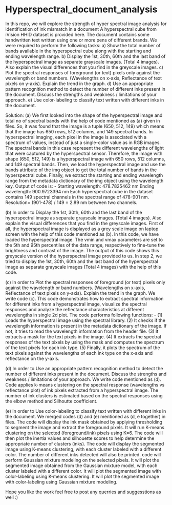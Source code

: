 # Hyperspectral_document_analysis
In this repo, we will explore the strength of hyper spectral image analysis for identification of ink mismatch in a document
A hyperspectral cube from iVision HHID dataset is provided here. The document contains some handwritten text written using one or more pens of different brands. We were required to perform the following tasks:
a) Show the total number of bands available in the hyperspectral cube along with the starting and ending wavelength range.
b) Display the 1st, 30th, 60th and the last band of the hyperspectral image as separate grayscale images. (Total 4 images). Also explain the visual differences that you find in the greyscale images.
c) Plot the spectral responses of foreground (or text) pixels only against the wavelength or band numbers. (Wavelengths on x-axis, Reflectance of text pixels on y-axis). Explain the trend in the graph.
d) Use an appropriate pattern recognition method to detect the number of different inks present in the document. Discuss the strengths and weakness / limitations of your approach.
e) Use color-labeling to classify text written with different inks in the document.

Solution:
(a) We first looked into the shape of the hyperspectral image and total no of spectral bands with the help of code mentioned as (a) given in files. So, it was found that the image is a tuple (650, 512, 149) which means that the image has 650 rows, 512 columns, and 149 spectral bands.  In hyperspectral imaging, each pixel in the image is associated with a spectrum of values, instead of just a single-color value as in RGB images. The spectral bands in this case represent the different wavelengths of light that were captured by the hyperspectral sensor. Therefore, the image with shape (650, 512, 149) is a hyperspectral image with 650 rows, 512 columns, and 149 spectral bands.
Then, we load the hyperspectral image and use the bands attribute of the img object to get the total number of bands in the hyperspectral cube. Finally, we extract the starting and ending wavelength range from the metadata dictionary of the img object using the wavelength key. 
Output of code is: - 
Starting wavelength:  478.7825462 nm 
Ending wavelength:  900.9723394  nm
Each hyperspectral cube in the dataset contains 149 spectral channels in the spectral range of 478-901 nm. Resolution= (901-478) / 149 = 2.89 nm between two channels.

(b) In order to Display the 1st, 30th, 60th and the last band of the hyperspectral image as separate grayscale images. (Total 4 images). Also explain the visual differences that you find in the greyscale images. First of all, the hyperspectral image is displayed as a grey scale image on laptop screen with the help of this code mentioned as (b). In this code, we have loaded the hyperspectral image. The vmin and vmax parameters are set to the 5th and 95th percentiles of the data range, respectively to fine-tune the brightness and contrast of the image. The output of this code shows this greyscale version of the hyperspectral image provided to us.
In step 2, we tried to display the 1st, 30th, 60th and the last band of the hyperspectral image as separate grayscale images (Total 4 images) with the help of this code.

(c) In order to Plot the spectral responses of foreground (or text) pixels only against the wavelength or band numbers. (Wavelengths on x-axis, Reflectance of text pixels on y-axis). Explain the trend in the graph. We write code (c). This code demonstrates how to extract spectral information  for different inks from a hyperspectral image, visualize the spectral  responses and analyze the reflectance characteristics at different wavelengths in single 2d plot.
The code performs following functions: -
(1) Loads the hyperspectral image using the spectral library.
(2)	It checks if the wavelength information is present in the metadata dictionary of the image. If not, it tries to read the wavelength information from the header file.
(3)	It extracts a mask for the text pixels in the image.
(4)	It extracts the spectral responses of the text pixels by using the mask and computes the spectrum of the text pixels for each ink type.
(5)	Finally, it plots the spectrum of the text pixels against the wavelengths of each ink type on the x-axis and reflectance on the y-axis.

(d) In order to Use an appropriate pattern recognition method to detect the number of different inks present in the document. Discuss the strengths and weakness / limitations of your approach. We write code mentioned as (d). Code applies k-means clustering on the spectral response (wavelengths vs reflectance plot) of ink pixels extracted from a hyperspectral image. The number of ink clusters is estimated based on the spectral responses using the elbow method and Silhoutte coefficient.

(e) In order to Use color-labeling to classify text written with different inks in the document. We merged codes (d) and (e) mentioned as (d, e together) in files. The code will display the ink mask obtained by applying thresholding to segment the image and extract the foreground pixels. It will run K-means clustering on the selected (foreground/ink) pixels using K=6. The code will then plot the inertia values and silhouette scores to help determine the appropriate number of clusters (inks). The code will display the segmented image using K-means clustering, with each cluster labeled with a different color. The number of different inks detected will also be printed. code will perform Gaussian mixture modeling on the selected pixels. It will plot the segmented image obtained from the Gaussian mixture model, with each cluster labeled with a different color. It will plot the segmented image with color-labeling using K-means clustering. It will plot the segmented image with color-labeling using Gaussian mixture modeling.


Hope you like the work
feel free to post any querries and suggesstions as well :)




